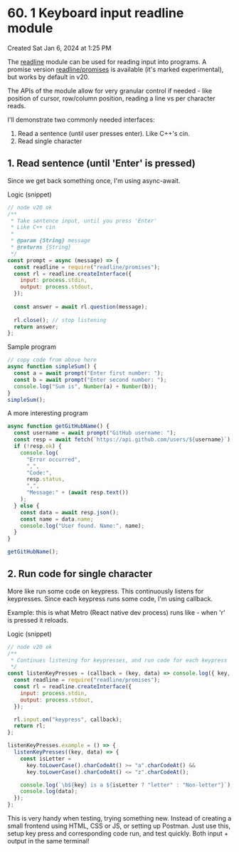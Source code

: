 # 60. 1 Keyboard  input readline module
Created Sat Jan 6, 2024 at 1:25 PM

The [readline](https://nodejs.org/api/readline.html) module can be used for reading input into programs.
A promise version [readline/promises](https://nodejs.org/api/readline.html#promises-api) is available (it's marked experimental), but works by default in v20.

The APIs of the module allow for very granular control if needed - like position of cursor, row/column position, reading a line vs per character reads.

I'll demonstrate two commonly needed interfaces:
1. Read a sentence (until user presses enter). Like C++'s cin.
2. Read single character

## 1. Read sentence (until 'Enter' is pressed)
Since we get back something once, I'm using async-await.

Logic (snippet)
```js
// node v20 ok
/**
 * Take sentence input, until you press 'Enter'
 * Like C++ cin
 *
 * @param {String} message
 * @returns {String}
 */
const prompt = async (message) => {
  const readline = require("readline/promises");
  const rl = readline.createInterface({
    input: process.stdin,
    output: process.stdout,
  });
  
  const answer = await rl.question(message);
  
  rl.close(); // stop listening
  return answer;
};
```

Sample program
```js
// copy code from above here
async function simpleSum() {
  const a = await prompt("Enter first number: ");
  const b = await prompt("Enter second number: ");
  console.log("Sum is", Number(a) + Number(b));
}
simpleSum();
```

A more interesting program
```js
async function getGitHubName() {
  const username = await prompt("GitHub username: ");
  const resp = await fetch(`https://api.github.com/users/${username}`);
  if (!resp.ok) {
    console.log(
      "Error occurred",
      ",",
      "Code:",
      resp.status,
      ",",
      "Message:" + (await resp.text())
    );
  } else {
    const data = await resp.json();
    const name = data.name;
    console.log("User found. Name:", name);
  }
}

getGitHubName();
```

## 2. Run code for single character
More like run some code on keypress. This continuously listens for keypresses.
Since each keypress runs some code, I'm using callback.

Example: this is what Metro (React native dev process) runs like - when 'r' is pressed it reloads.

Logic (snippet)
```js
// node v20 ok
/**
 * Continues listening for keypresses, and run code for each keypress
 */
const listenKeyPresses = (callback = (key, data) => console.log({ key, data })) => {
  const readline = require("readline/promises");
  const rl = readline.createInterface({
    input: process.stdin,
    output: process.stdout,
  });

  rl.input.on("keypress", callback);
  return rl;
};

listenKeyPresses.example = () => {
  listenKeyPresses((key, data) => {
    const isLetter =
      key.toLowerCase().charCodeAt() >= "a".charCodeAt() &&
      key.toLowerCase().charCodeAt() <= "z".charCodeAt();

    console.log(`\b${key} is a ${isLetter ? "letter" : "Non-letter"}`);
    console.log(data);
  });
};
```

This is very handy when testing, trying something new. Instead of creating a small frontend using HTML, CSS or JS, or setting up Postman. Just use this, setup key press and corresponding code run, and test quickly. Both input + output in the same terminal!